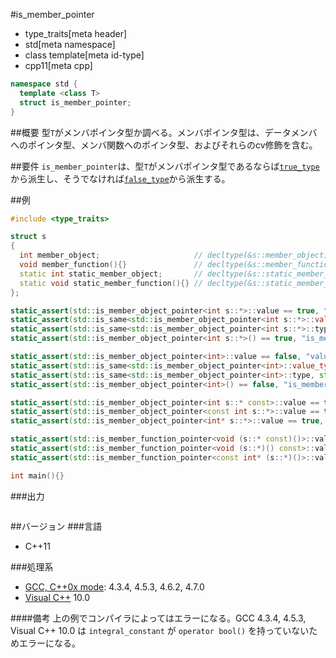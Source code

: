 #is_member_pointer
* type_traits[meta header]
* std[meta namespace]
* class template[meta id-type]
* cpp11[meta cpp]

```cpp
namespace std {
  template <class T>
  struct is_member_pointer;
}
```

##概要
型`T`がメンバポインタ型か調べる。メンバポインタ型は、データメンバへのポインタ型、メンバ関数へのポインタ型、およびそれらのcv修飾を含む。


##要件
`is_member_pointer`は、型`T`がメンバポインタ型であるならば[`true_type`](./integral_constant-true_type-false_type.md)から派生し、そうでなければ[`false_type`](./integral_constant-true_type-false_type.md)から派生する。


##例
```cpp
#include <type_traits>

struct s
{
  int member_object;                     // decltype(&s::member_object) は int s::*
  void member_function(){}               // decltype(&s::member_function) は void (s::*)()
  static int static_member_object;       // decltype(&s::static_member_object) は int*
  static void static_member_function(){} // decltype(&s::static_member_function) は void (*)()
};

static_assert(std::is_member_object_pointer<int s::*>::value == true, "value == true, int s::* is member pointer");
static_assert(std::is_same<std::is_member_object_pointer<int s::*>::value_type, bool>::value, "value_type == bool");
static_assert(std::is_same<std::is_member_object_pointer<int s::*>::type, std::true_type>::value, "type == true_type");
static_assert(std::is_member_object_pointer<int s::*>() == true, "is_member_object_pointer<int s::*>() == true");

static_assert(std::is_member_object_pointer<int>::value == false, "value == false, int is not member pointer");
static_assert(std::is_same<std::is_member_object_pointer<int>::value_type, bool>::value, "value_type == bool");
static_assert(std::is_same<std::is_member_object_pointer<int>::type, std::false_type>::value, "type == false_type");
static_assert(std::is_member_object_pointer<int>() == false, "is_member_object_pointer<int>() == false");

static_assert(std::is_member_object_pointer<int s::* const>::value == true, "int s::* const is member pointer");
static_assert(std::is_member_object_pointer<const int s::*>::value == true, "const int s::* is member pointer");
static_assert(std::is_member_object_pointer<int* s::*>::value == true, "int* s::* is member pointer");

static_assert(std::is_member_function_pointer<void (s::* const)()>::value == true, "void (s::* const)() is member pointer");
static_assert(std::is_member_function_pointer<void (s::*)() const>::value == true, "void (s::*)() const is member pointer");
static_assert(std::is_member_function_pointer<const int* (s::*)()>::value == true, "const int* (s::*)() is member pointer");

int main(){}
```

###出力
```
```

##バージョン
###言語
- C++11

###処理系
- [GCC, C++0x mode](/implementation.md#gcc): 4.3.4, 4.5.3, 4.6.2, 4.7.0
- [Visual C++](/implementation.md#visual_cpp) 10.0

####備考
上の例でコンパイラによってはエラーになる。GCC 4.3.4, 4.5.3, Visual C++ 10.0 は `integral_constant` が `operator bool()` を持っていないためエラーになる。


